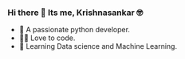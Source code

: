 ### Hi there 👋 Its me, Krishnasankar 🤓

- 🐍 A passionate python developer.
- 👨‍💻 Love to code.
- 🎯 Learning Data science and Machine Learning.
